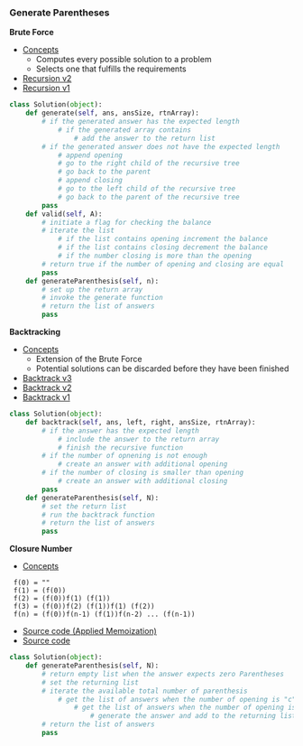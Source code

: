 ### Generate Parentheses
**Brute Force**
- [Concepts](images/Brute.png)
    - Computes every possible solution to a problem 
    - Selects one that fulfills the requirements
- [Recursion v2](source/Recursion2.py)
- [Recursion v1](source/Recursion.py)

```python
class Solution(object):
    def generate(self, ans, ansSize, rtnArray):
        # if the generated answer has the expected length
            # if the generated array contains
                # add the answer to the return list
        # if the generated answer does not have the expected length
            # append opening
            # go to the right child of the recursive tree
            # go back to the parent
            # append closing
            # go to the left child of the recursive tree
            # go back to the parent of the recursive tree
        pass
    def valid(self, A):
        # initiate a flag for checking the balance
        # iterate the list
            # if the list contains opening increment the balance
            # if the list contains closing decrement the balance
            # if the number closing is more than the opening
        # return true if the number of opening and closing are equal
        pass
    def generateParenthesis(self, n):
        # set up the return array
        # invoke the generate function
        # return the list of answers
        pass
```

**Backtracking**
- [Concepts](images/Backtrack.png)
    - Extension of the Brute Force 
    - Potential solutions can be discarded before they have been finished
- [Backtrack v3](source/BackTracking3.py)
- [Backtrack v2](source/BackTracking2.py)
- [Backtrack v1](source/BackTracking.py)

```python
class Solution(object):
    def backtrack(self, ans, left, right, ansSize, rtnArray):
        # if the answer has the expected length
            # include the answer to the return array
            # finish the recursive function
        # if the number of opnening is not enough
            # create an answer with additional opening
        # if the number of closing is smaller than opening
            # create an answer with additional closing
        pass
    def generateParenthesis(self, N):
        # set the return list
        # run the backtrack function
        # return the list of answers
        pass
```

**Closure Number**
- [Concepts](images/Closure.png)
```
 f(0) = ""
 f(1) = (f(0))
 f(2) = (f(0))f(1) (f(1))
 f(3) = (f(0))f(2) (f(1))f(1) (f(2))
 f(n) = (f(0))f(n-1) (f(1))f(n-2) ... (f(n-1))  
```
- [Source code (Applied Memoization)](source/Closure_DP.py)
- [Source code](source/Closure.py)

```python
class Solution(object):
    def generateParenthesis(self, N):
        # return empty list when the answer expects zero Parentheses
        # set the returning list
        # iterate the available total number of parenthesis
            # get the list of answers when the number of opening is "c"
                # get the list of answers when the number of opening is N - c - 1
                    # generate the answer and add to the returning list
        # return the list of answers
        pass
```
